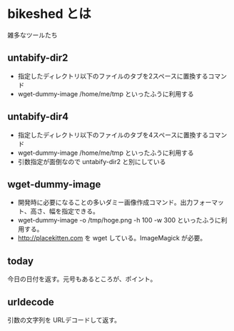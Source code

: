 bikeshed とは
=============
雑多なツールたち

untabify-dir2
-------

* 指定したディレクトリ以下のファイルのタブを2スペースに置換するコマンド
* wget-dummy-image /home/me/tmp といったふうに利用する

untabify-dir4
-------

* 指定したディレクトリ以下のファイルのタブを4スペースに置換するコマンド
* wget-dummy-image /home/me/tmp といったふうに利用する
* 引数指定が面倒なので untabify-dir2 と別にしている

wget-dummy-image
-------

* 開発時に必要になることの多いダミー画像作成コマンド。出力フォーマット、高さ、幅を指定できる。
* wget-dummy-image -o /tmp/hoge.png -h 100 -w 300 といったふうに利用する。
* http://placekitten.com を wget している。ImageMagick が必要。

today
-------

今日の日付を返す。元号もあるところが、ポイント。

urldecode
-------

引数の文字列を URLデコードして返す。
